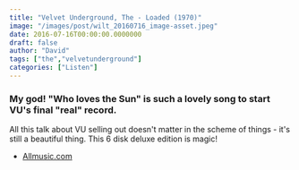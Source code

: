 ```yaml
---
title: "Velvet Underground, The - Loaded (1970)"
image: "/images/post/wilt_20160716_image-asset.jpeg"
date: 2016-07-16T00:00:00.0000000
draft: false
author: "David"
tags: ["the","velvetunderground"]
categories: ["Listen"]
---
```

### My god! "Who loves the Sun" is such a lovely song to start VU's final "real" record.

 All this talk about VU selling out doesn't matter in the scheme of things - it's still a beautiful thing. This 6 disk deluxe edition is magic! 

-  [Allmusic.com](http://www.allmusic.com/album/loaded-mw0000196213)
